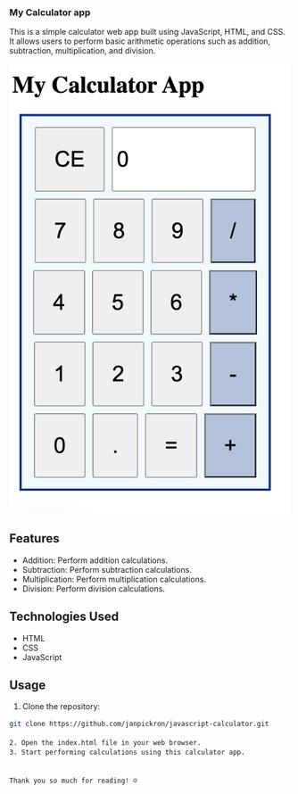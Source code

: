 ### My Calculator app 
This is a simple calculator web app built using JavaScript, HTML, and CSS. It allows users to perform basic arithmetic operations such as addition, subtraction, multiplication, and division.

![screenshot of project](/screenshot-calc-app.png)
## Features
- Addition: Perform addition calculations.
- Subtraction: Perform subtraction calculations.
- Multiplication: Perform multiplication calculations.
- Division: Perform division calculations.

## Technologies Used
- HTML
- CSS
- JavaScript

## Usage

1. Clone the repository:

```bash
git clone https://github.com/janpickron/javascript-calculator.git

2. Open the index.html file in your web browser.
3. Start performing calculations using this calculator app.


Thank you so much for reading! ☺
